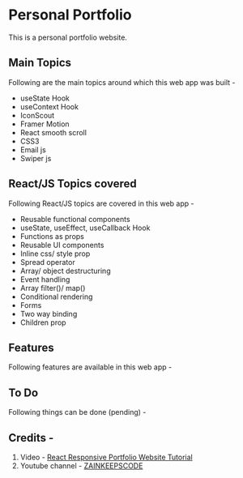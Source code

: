 # Personal Portfolio

This is a personal portfolio website.

## Main Topics

Following are the main topics around which this web app was built - 

- useState Hook
- useContext Hook
- IconScout
- Framer Motion
- React smooth scroll
- CSS3
- Email js
- Swiper js

## React/JS Topics covered

Following React/JS topics are covered in this web app - 

- Reusable functional components
- useState, useEffect, useCallback Hook
- Functions as props
- Reusable UI components
- Inline css/ style prop
- Spread operator
- Array/ object destructuring
- Event handling
- Array filter()/ map()
- Conditional rendering
- Forms
- Two way binding
- Children prop

## Features
Following features are available in this web app - 

## To Do

Following things can be done (pending) - 

## Credits - 

1. Video - [React Responsive Portfolio Website Tutorial](https://youtu.be/CKAn5dCK6RE)
2. Youtube channel - [ZAINKEEPSCODE](https://www.youtube.com/@ZAINKEEPSCODE)
